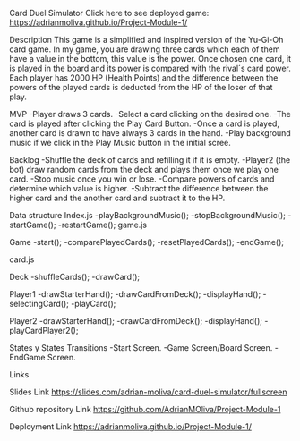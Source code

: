 Card Duel Simulator
Click here to see deployed game: https://adrianmoliva.github.io/Project-Module-1/

Description
This game is a simplified and inspired version of the Yu-Gi-Oh card game. In my game, you are drawing three cards which each of them have a value in the bottom, this value is the power. Once chosen one card, it is played in the board and its power is compared with the rival´s card power. Each player has 2000 HP (Health Points) and the difference between the powers of the played cards is deducted from the HP of the loser of that play.

MVP
-Player draws 3 cards.
-Select a card clicking on the desired one.
-The card is played after clicking the Play Card Button.
-Once a card is played, another card is drawn to have always 3 cards in the hand.
-Play background music if we click in the Play Music button in the initial scree.

Backlog
-Shuffle the deck of cards and refilling it if it is empty.
-Player2 (the bot) draw random cards from the deck and plays them once we play one card.
-Stop music once you win or lose.
-Compare powers of cards and determine which value is higher.
-Subtract the difference between the higher card and the another card and subtract it to the HP.

Data structure
Index.js
-playBackgroundMusic();
-stopBackgroundMusic();
-startGame();
-restartGame();
game.js

Game
-start();
-comparePlayedCards();
-resetPlayedCards();
-endGame();

card.js

Deck
-shuffleCards();
-drawCard();

Player1
-drawStarterHand();
-drawCardFromDeck();
-displayHand();
-selectingCard();
-playCard();

Player2
-drawStarterHand();
-drawCardFromDeck();
-displayHand();
-playCardPlayer2();

States y States Transitions
-Start Screen.
-Game Screen/Board Screen.
-EndGame Screen.

Links

Slides Link
https://slides.com/adrian-moliva/card-duel-simulator/fullscreen

Github repository Link
https://github.com/AdrianMOliva/Project-Module-1

Deployment Link
https://adrianmoliva.github.io/Project-Module-1/
